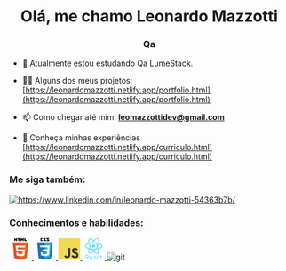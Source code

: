 <h1 align="center">Olá, me chamo Leonardo Mazzotti</h1>
<h3 align="center">Qa</h3>

- 🌱 Atualmente estou estudando Qa LumeStack. 

- 👨‍💻 Alguns dos meus projetos: [https://leonardomazzotti.netlify.app/portfolio.html](https://leonardomazzotti.netlify.app/portfolio.html)

- 📫 Como chegar até mim: **leomazzottidev@gmail.com**

- 📄 Conheça minhas experiências [https://leonardomazzotti.netlify.app/curriculo.html](https://leonardomazzotti.netlify.app/curriculo.html)

<h3 align="left">Me siga também:</h3>
<p align="left">

<a href="https://www.linkedin.com/in/leonardo-mazzotti-54363b7b/" target="blank"><img align="center" src="https://raw.githubusercontent.com/rahuldkjain/github-profile-readme-generator/master/src/images/icons/Social/linked-in-alt.svg" alt="https://www.linkedin.com/in/leonardo-mazzotti-54363b7b/" height="30" width="40" /></a>
</p>

<h3 align="left">Conhecimentos e habilidades:</h3>
<p align="left"> <a href="https://www.w3schools.com/css/" target="_blank" rel="noreferrer">
<img src="https://raw.githubusercontent.com/devicons/devicon/master/icons/html5/html5-original-wordmark.svg" alt="html5" width="40" height="40"/> 
</a> <a href="https://developer.mozilla.org/en-US/docs/Web/JavaScript" target="_blank" rel="noreferrer"> 
<img src="https://raw.githubusercontent.com/devicons/devicon/master/icons/css3/css3-original-wordmark.svg" alt="css3" width="40" height="40"/>
</a> <a href="https://git-scm.com/" target="_blank" rel="noreferrer">
<img src="https://raw.githubusercontent.com/devicons/devicon/master/icons/javascript/javascript-original.svg" alt="javascript" width="40" height="40"/> </a>
<a href="https://reactjs.org/" target="_blank" rel="noreferrer"> <img src="https://raw.githubusercontent.com/devicons/devicon/master/icons/react/react-original-wordmark.svg" alt="react" width="40" height="40"/> </a>
<img src="https://www.vectorlogo.zone/logos/git-scm/git-scm-icon.svg" alt="git" width="40" height="40"/> </a>
<a href="https://www.w3.org/html/" target="_blank" rel="noreferrer"></p>
